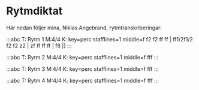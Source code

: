 ---
---

# Rytmdiktat
Här nedan följer mina, Niklas Angebrand, rytmtranskriberingar:

:::abc
T: Rytm 1
M:4/4
K: key=perc stafflines=1 middle=f
f2 f2 ff ff | ff1/2f1/2 f2 f2 z2 | zf ff ff ff | f8 |]
:::

:::abc
T: Rytm 2
M:4/4
K: key=perc stafflines=1 middle=f
fff
:::

:::abc
T: Rytm 3
M:4/4
K: key=perc stafflines=1 middle=f
fff
:::

:::abc
T: Rytm 4
M:4/4
K: key=perc stafflines=1 middle=f
fff
:::


